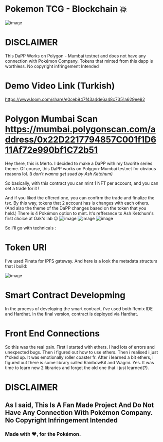 # Pokemon TCG - Blockchain :collision:


![image](https://user-images.githubusercontent.com/79616834/211262317-e3203b2d-a292-484a-b38a-b2587ccff09a.png)
# DISCLAIMER
This DaPP Works on Polygon - Mumbai testnet and does not have any connection with Pokémon Company. Tokens that minted from this dapp is worthless. No copyright infringement Intended
# Demo Video Link (Turkish)
https://www.loom.com/share/e0ceb947f43a4de6a48c7351a629ee92
# Polygon Mumbai Scan https://mumbai.polygonscan.com/address/0x22D2217794857C001f1D611Af72e990bf1C72b51

Hey there, this is Merto. I decided to make a DaPP with my favorite series theme. Of course, this DaPP works on Polygon-Mumbai testnet for obvious reasons lol.
*(I don't wanna get sued by Ash Ketchum)*

So basically, with this contract you can mint 1 NFT per account, and you can set a trade for it !

And if you liked the offered one, you can confirm the trade and finalize the tsx. By this way, tokens that 2 account has is changes with each others.(And also the theme of the DaPP changes based on the token that you held.) There is 4 Pokémon option to mint. It's refferance to Ash Ketchum's first choice at Oak's lab :wink:
![image](https://user-images.githubusercontent.com/79616834/211262421-f29a780c-8fba-4b3f-a3e3-f33f3165976f.png)
![image](https://user-images.githubusercontent.com/79616834/211262596-98939d43-c7b7-47d6-819c-75dd83846f7f.png)
![image](https://user-images.githubusercontent.com/79616834/211948354-6de3c5fa-3345-4f2a-a07f-26d6203d33f4.png)


So i'll go with technicals :

# Token URI
I've used Pinata for IPFS gateway. And here is a look the metadata structura that i build:

![image](https://user-images.githubusercontent.com/79616834/211262965-02d2ca31-4f27-4cb6-a6f0-c377221807e9.png)

# Smart Contract Developming
In the process of developing the smart contract, i've used both Remix IDE and Hardhat. In the final version, contract is deployed via Hardhat.

# Front End Connections

So this was the real pain. First I started with ethers. I had lots of errors and unexpected bugs. Then i figured out how to use ethers. Then i realised i just f*cked up. It was emotionally roller coaster fr. After i learned a bit ethers, i figured out there is some library called RainbowKit and Wagmi. Yes. It was time to learn new 2 libraries and forget the old one that i just learned(?).

# DISCLAIMER
## As I said, This Is A Fan Made Project And Do Not Have Any Connection With Pokémon Company. No Copyright Infringement Intended


### Made with :heart:, for the Pokémon.

